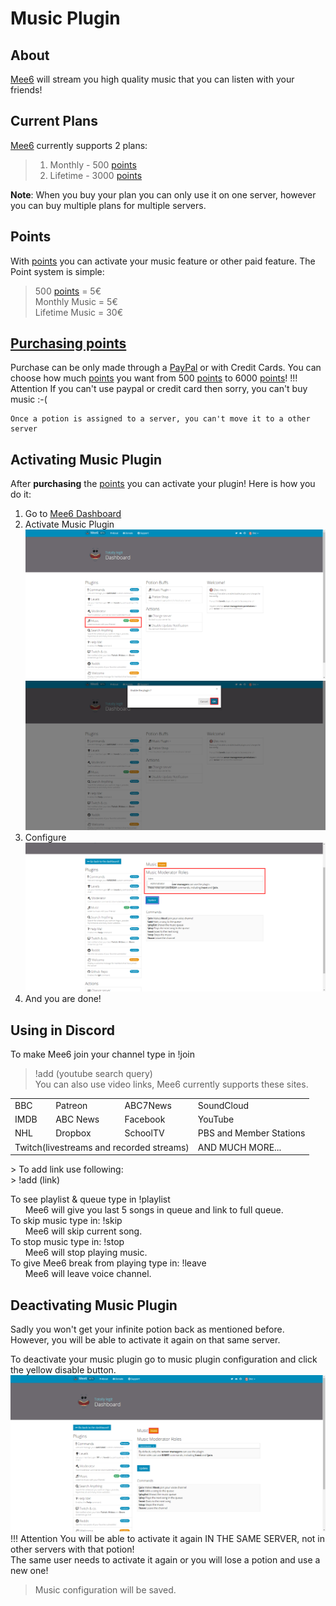 # Music Plugin
## About
[Mee6](https://mee6.xyz/) will stream you high quality music that you can listen with your friends!
## Current Plans
[Mee6](https://mee6.xyz/) currently supports 2 plans:

> 1. Monthly - 500 [points](https://mee6.xyz/donate)<br />
> 2. Lifetime - 3000 [points](https://mee6.xyz/donate)

**Note**: When you buy your plan you can only use it on one server, however you can buy multiple plans for multiple servers.
## Points

With [points](https://mee6.xyz/donate) you can activate your music feature or other paid feature. The Point system is simple:
> 500 [points](https://mee6.xyz/donate) = 5€<br />
> Monthly Music = 5€<br />
> Lifetime Music = 30€<br />

## [Purchasing points](https://mee6.xyz/donate)
Purchase can be only made through a [PayPal](https://www.paypal.com/) or with Credit Cards.
You can choose how much [points](https://mee6.xyz/donate) you want from 500 [points](https://mee6.xyz/donate) to 6000 [points](https://mee6.xyz/donate)!
!!! Attention
    If you can't use paypal or credit card then sorry, you can't buy music :-(
    
    Once a potion is assigned to a server, you can't move it to a other server

## Activating Music Plugin

After **purchasing** the [points](https://mee6.xyz/donate) you can activate your plugin!
Here is how you do it:

 1. Go to [Mee6 Dashboard](https://mee6.xyz/servers)
 2. Activate Music Plugin
![Mee6 Dashboard](pics/RuZ3JWD%5B1%5D.png)
![Mee6](pics/IY8R1ra%5B1%5D.png)
 3. Configure
![Mee6](pics/GnK7rcY%5B1%5D.png)
 4. And you are done!

## Using in Discord
To make Mee6 join your channel type in !join

> !add (youtube search query)<br />
> You can also use video links, Mee6 currently supports these sites.<br />
<table>
<tr><td>BBC</td><td>Patreon</td><td>ABC7News</td><td>SoundCloud</td></tr>
<tr><td>IMDB</td><td>ABC News</td><td>Facebook</td><td>YouTube</td></tr>
<tr><td>NHL</td><td>Dropbox</td><td>SchoolTV</td><td>PBS and Member Stations</td></tr>
<tr><td colspan="3" >Twitch(livestreams and recorded streams)</td><td>AND MUCH MORE...</td></tr>
</table>
> To add link use following:<br />
> !add (link)<br />

To see playlist & queue type in !playlist<br />
 &nbsp; &nbsp; &nbsp; Mee6 will give you last 5 songs in queue and link to full queue.<br />
To skip music type in: !skip<br />
 &nbsp; &nbsp; &nbsp; Mee6 will skip current song.<br />
To stop music type in: !stop<br />
 &nbsp; &nbsp; &nbsp; Mee6 will stop playing music.<br />
To give Mee6 break from playing type in: !leave<br />
 &nbsp; &nbsp; &nbsp; Mee6 will leave voice channel.<br />

## Deactivating Music Plugin

Sadly you won't get your infinite potion back as mentioned before. However, you will be able to activate it again on that same server.

To deactivate your music plugin go to music plugin configuration and click the yellow disable button.
![Mee6](pics/2S1nYTb%5B1%5D.png)
!!! Attention
    You will be able to activate it again IN THE SAME SERVER, not in other servers with that potion!<br />
	The same user needs to activate it again or you will lose a potion and use a new one!
> Music configuration will be saved.
